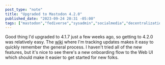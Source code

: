 ```yaml
---
post_type: "note" 
title: "Upgraded to Mastodon 4.2.0"
published_date: "2023-09-24 20:31 -05:00"
tags: ["mastodon","fediverse","sysadmin","socialmedia","decentralization","internet","web"]
---
```


Good thing I'd upgraded to 4.1.7 just a few weeks ago, so getting to 4.2.0 was relatively easy. The [wiki](/resources/wiki/mastodon-server-upgrades/) where I'm tracking updates makes it easy to quickly remember the general process. I haven't tried all of the new features, but it's nice to see there's a new onboarding flow to the Web UI which should make it easier to get started for new folks. 